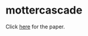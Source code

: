 # mottercascade

Click [here](
https://www.researchgate.net/profile/Adilson_Motter/publication/8268372_Cascade_Control_and_Defense_in_Complex_Networks/links/5410696c0cf2f2b29a4108cc/Cascade-Control-and-Defense-in-Complex-Networks.pdf?_sg%5B0%5D=ScIgX8O03rHZkAhfiq8sfcZJQBWgAvjKHdFkG4vvjYS9ogdORZMuXmu-OXqirR-YXcogcZ42TTBYDkKja5HZ5w.oZnHM9B7yKhFMX0q7dmL-tbxxsxlAxCNsYyZ7cPBJmICaojXhXUq8P_V21Nuwd1fNpZs5ZOaL8-lZc48erw41A&_sg%5B1%5D=qhoiFA2A6YvuFGZqn_M6VGlMC-igtpkrVkxrnoYFn5fpSDJkRGMErlN8wk2xZapjXCtKUW-JZyQc0lL0I2LUTmYgxkq_Fc9fQ12hwRpWa_SZ.oZnHM9B7yKhFMX0q7dmL-tbxxsxlAxCNsYyZ7cPBJmICaojXhXUq8P_V21Nuwd1fNpZs5ZOaL8-lZc48erw41A&_iepl=m) for the paper. 
